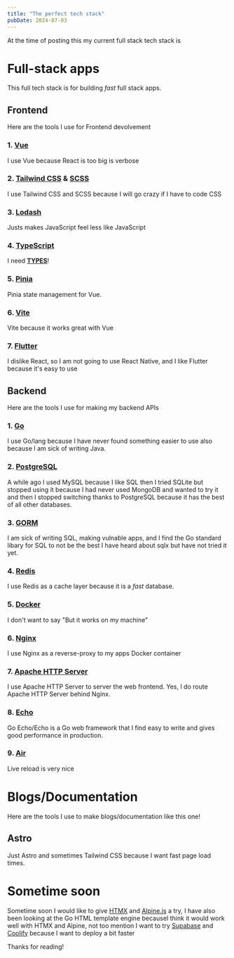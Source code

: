 ```yaml
---
title: "The perfect tech stack"
pubDate: 2024-07-03
---
```


At the time of posting this my current full stack tech stack is

# Full-stack apps
This full tech stack is for building _fast_ full stack apps.

## Frontend

Here are the tools I use for Frontend devolvement

### **1.** [Vue](https://vuejs.org/)

I use Vue because React is too big is verbose

### **2.** [Tailwind CSS](https://tailwindcss.com/) & [SCSS](https://sass-lang.com/)

I use Tailwind CSS and SCSS because I will go crazy if I have to code CSS

### **3.** [Lodash](https://lodash.com/)

Justs makes JavaScript feel less like JavaScript

### **4.** [TypeScript](https://www.typescriptlang.org/)

I need **<u>TYPES</u>**!

### **5.** [Pinia](https://pinia.vuejs.org/)

Pinia state management for Vue.

### **6.** [Vite](https://vitejs.dev/)

Vite because it works great with Vue

### **7.** [Flutter](https://flutter.dev/)

I dislike React, so I am not going to use React Native, and I like Flutter
because it's easy to use

## Backend

Here are the tools I use for making my backend APIs

### **1.** [Go](https://go.dev/)

I use Go/lang because I have never found something easier to use
also because I am sick of writing Java.

### **2.** [PostgreSQL](https://www.postgresql.org/)

A while ago I used MySQL because I like SQL then I tried SQLite
but stopped using it because I had never used MongoDB and wanted
to try it and then I stopped switching thanks to PostgreSQL because
it has the best of all other databases.

### **3.** [GORM](https://gorm.io/)

I am sick of writing SQL, making vulnable apps, and I find the Go
standard libary for SQL to not be the best I have heard about sqlx
but have not tried it yet.

### **4.** [Redis](https://redis.io/)

I use Redis as a cache layer because it is a _fast_ database.

### **5.** [Docker](https://www.docker.com/)

I don't want to say "But it works on my machine"

### **6.** [Nginx](https://nginx.org/)

I use Nginx as a reverse-proxy to my apps Docker container

### **7.** [Apache HTTP Server](https://httpd.apache.org/)

I use Apache HTTP Server to server the web frontend. Yes, I do
route Apache HTTP Server behind Nginx.

### **8.** [Echo](https://echo.labstack.com/)

Go Echo/Echo is a Go web framework that I find easy to write
and gives good performance in production.

### **9.** [Air](https://github.com/air-verse/air)

Live reload is very nice

# Blogs/Documentation

Here are the tools I use to make blogs/documentation like this one!

## Astro

Just Astro and sometimes Tailwind CSS because I want fast
page load times.

# Sometime soon

Sometime soon I would like to give [HTMX](https://htmx.org/) and [Alpine.js](https://alpinejs.dev/) a try,
I have also been looking at the Go HTML template engine becauseI think it
would work well with HTMX and Alpine, not too mention I want to try
[Supabase](https://supabase.com/) and [Coolify](https://coolify.io/) because I want to deploy a bit faster

Thanks for reading!
